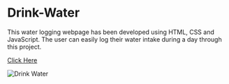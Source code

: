 # Drink-Water
This water logging webpage has been developed using HTML, CSS and JavaScript. The user can easily log their water intake during a day through this project.

<a href="https://ramnathnayak07.github.io/Drink-Water-Goal/">Click Here</a><br>


![Drink Water](https://user-images.githubusercontent.com/97402437/173232352-90236409-35be-4230-b98c-8511549128d3.png)
